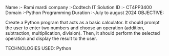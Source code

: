Name :- Rami mardi 
company :-Codtech IT Solution
ID :- CT4PP3400
Domain :-Python Programming 
Duration :-July to august 2024
OBJECTIVE:

Create a Python program that acts as a basic calculator. It should prompt the user to enter two numbers and choose an operation (addition, subtraction, multiplication, division). Then, it should perform the selected operation and display the result to the user.

TECHNOLOGIES USED: Python
